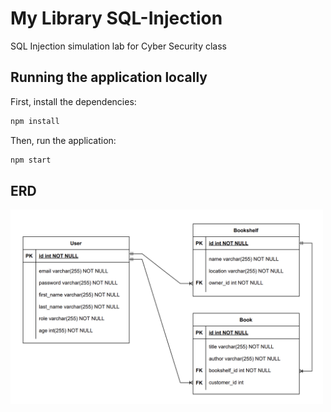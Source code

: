 # My Library SQL-Injection
SQL Injection simulation lab for Cyber Security class

## Running the application locally
First, install the dependencies:
```bash
npm install
```
Then, run the application:
```bash
npm start
```
## ERD
<img width="500" src="assets/ERD.png"/>
